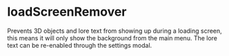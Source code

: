 # loadScreenRemover
Prevents 3D objects and lore text from showing up during a loading screen, this means it will only show the background from the main menu. The lore text can be re-enabled through the settings modal.
